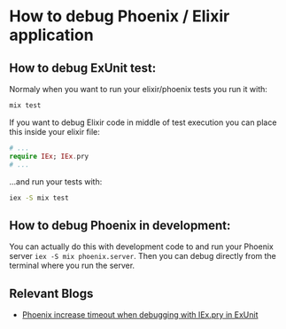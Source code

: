 # How to debug Phoenix / Elixir application

## How to debug ExUnit test:

Normaly when you want to run your elixir/phoenix tests you run it with:

```bash
mix test
```

If you want to debug Elixir code in middle of test execution you can place
this inside your elixir file:

```elixir
# ...
require IEx; IEx.pry
# ...
```

...and run your tests with:

```bash
iex -S mix test
```

## How to debug Phoenix in development:

You can actually do this with development code to and run your
Phoenix server `iex -S mix phoenix.server`. Then you can debug
directly from the terminal where you run the server.

## Relevant Blogs

*  [Phoenix increase timeout when debugging with IEx.pry in ExUnit](http://www.eq8.eu/tils/25-phoenix-increase-timeout-when-debugging-with-iex-pry-in-exunit)
